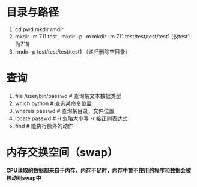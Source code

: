 # 目录与路径
1. cd pwd mkdir rmdir
2. mkdir -m 711 test , mkdir  -p -m mkdir -m 711 test/test/test/test1  (仅test1 为711)
3. rmdir -p test/test/test/test1 （递归删除空目录）

# 查询
1. file /user/bin/passwd  # 查询某文本数据类型
2. which python # 查询某命令位置
3. whereis passwd # 查询某目录，文件位置
4. locate passwd # -i 忽略大小写 -r 接正则表达式
5. find # 能执行额外的动作

# 内存交换空间（swap）
**CPU读取的数据都来自于内存，内存不足时，内存中暂不使用的程序和数据会被移动到swap中**

# 
